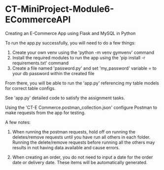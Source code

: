 # CT-MiniProject-Module6-ECommerceAPI
Creating an E-Commerce App using Flask and MySQL in Python

To run the app.py successfully, you will need to do a few things:

1. Create your own venv using the 'python -m venv gymvenv' command
2. Install the required modules to run the app using the 'pip install -r requirements.txt' command
3. Create a file named 'password.py' and set 'my_password' variable = to your db password within the created file

From there, you will be able to run the 'app.py' referencing my table models for correct table configs.

See 'app.py' detailed code to satisfy the assignment tasks.

Using the 'CT-E Commerce.postman_collection.json' configure Postman to make requests from the app for testing.

A few notes:
1. When running the postman requests, hold off on running the deletes/remove requests until you have run all others in each folder. Running the delete/remove requests before running all the others may results in not having data available and cause errors.

2. When creating an order, you do not need to input a date for the order date or delivery date. These items will be automatically generated.